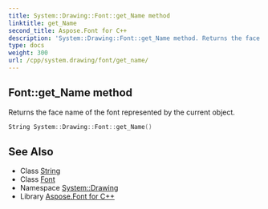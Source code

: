 ```yaml
---
title: System::Drawing::Font::get_Name method
linktitle: get_Name
second_title: Aspose.Font for C++
description: 'System::Drawing::Font::get_Name method. Returns the face name of the font represented by the current object in C++.'
type: docs
weight: 300
url: /cpp/system.drawing/font/get_name/
---
```

## Font::get_Name method


Returns the face name of the font represented by the current object.

```cpp
String System::Drawing::Font::get_Name()
```

## See Also

* Class [String](../../../system/string/)
* Class [Font](../)
* Namespace [System::Drawing](../../)
* Library [Aspose.Font for C++](../../../)
